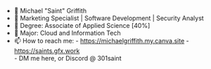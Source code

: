 - 👋 Michael "Saint" Griffith
- 👀 Marketing Specialist | Software Development | Security Analyst
- 🌱 Degree: Associate of Applied Science [40%]
- 🌱 Major: Cloud and Information Tech
- 📫 How to reach me:
      - https://michaelgriffith.my.canva.site
        - https://saints.gfx.work   
      - DM me here, or Discord @ 301saint

<!---
301Saint/301Saint is a ✨ special ✨ repository because its `README.md` (this file) appears on your GitHub profile.
You can click the Preview link to take a look at your changes.
--->
